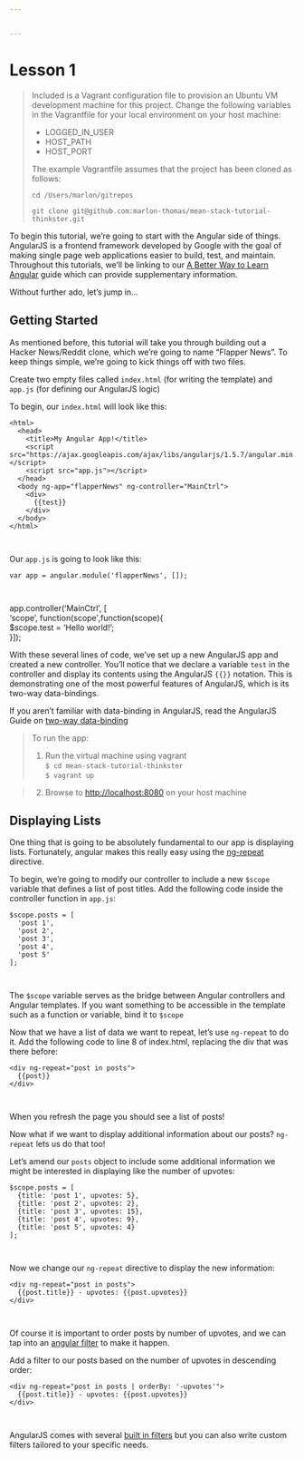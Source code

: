 ```yaml
---


---
```


<h1 id="lesson-1">Lesson 1</h1>
<blockquote>
<p>Included is a Vagrant configuration file to provision an Ubuntu VM development machine for this project. Change the following variables in the Vagrantfile for your local environment on your host machine:</p>
<ul>
<li>LOGGED_IN_USER</li>
<li>HOST_PATH</li>
<li>HOST_PORT</li>
</ul>
<p>The example Vagrantfile assumes that the project has been cloned as follows:</p>
<p><code>cd /Users/marlon/gitrepos</code></p>
<p><code>git clone git@github.com:marlon-thomas/mean-stack-tutorial-thinkster.git</code></p>
</blockquote>
<p>To begin this tutorial, we’re going to start with the Angular side of things. AngularJS is a frontend framework developed by Google with the goal of making single page web applications easier to build, test, and maintain. Throughout this tutorials, we’ll be linking to our  <a href="https://thinkster.io/a-better-way-to-learn-angularjs">A Better Way to Learn Angular</a>  guide which can provide supplementary information.</p>
<p>Without further ado, let’s jump in…</p>
<h2 id="getting-started">Getting Started</h2>
<p>As mentioned before, this tutorial will take you through building out a Hacker News/Reddit clone, which we’re going to name “Flapper News”. To keep things simple, we’re going to kick things off with two files.</p>
<p>Create two empty files called  <code>index.html</code>  (for writing the template) and  <code>app.js</code>  (for defining our AngularJS logic)</p>
<p>To begin, our  <code>index.html</code>  will look like this:</p>
<pre><code>&lt;html&gt;
  &lt;head&gt;
    &lt;title&gt;My Angular App!&lt;/title&gt;
    &lt;script src="https://ajax.googleapis.com/ajax/libs/angularjs/1.5.7/angular.min.js"&gt;&lt;/script&gt;
    &lt;script src="app.js"&gt;&lt;/script&gt;
  &lt;/head&gt;
  &lt;body ng-app="flapperNews" ng-controller="MainCtrl"&gt;
    &lt;div&gt;
      {{test}}
    &lt;/div&gt;
  &lt;/body&gt;
&lt;/html&gt;

</code></pre>
<p>Our  <code>app.js</code>  is going to look like this:</p>
<pre><code>var app = angular.module('flapperNews', []);

</code></pre>
<p>app.controller(‘MainCtrl’, [<br>
‘scope’, function(scope′,function(scope){<br>
$scope.test = ‘Hello world!’;<br>
}]);</p>
<p>With these several lines of code, we’ve set up a new AngularJS app and created a new controller. You’ll notice that we declare a variable  <code>test</code>  in the controller and display its contents using the AngularJS  <code>{{}}</code>  notation. This is demonstrating one of the most powerful features of AngularJS, which is its two-way data-bindings.</p>
<p>If you aren’t familiar with data-binding in AngularJS, read the AngularJS Guide on  <a href="https://docs.angularjs.org/guide/databinding">two-way data-binding</a></p>
<blockquote>
<p>To run the app:</p>
<ol>
<li>Run the virtual machine using vagrant<br>
<code>$ cd mean-stack-tutorial-thinkster</code><br>
<code>$ vagrant up</code></li>
</ol>
</blockquote>
<blockquote>
<ol start="2">
<li>Browse to  <a href="http://localhost:8080/">http://localhost:8080</a>  on your host machine</li>
</ol>
</blockquote>
<h2 id="displaying-lists">Displaying Lists</h2>
<p>One thing that is going to be absolutely fundamental to our app is displaying lists. Fortunately, angular makes this really easy using the  <a href="https://docs.angularjs.org/api/ng/directive/ngRepeat">ng-repeat</a>  directive.</p>
<p>To begin, we’re going to modify our controller to include a new  <code>$scope</code>  variable that defines a list of post titles. Add the following code inside the controller function in  <code>app.js</code>:</p>
<pre><code>$scope.posts = [
  'post 1',
  'post 2',
  'post 3',
  'post 4',
  'post 5'
];

</code></pre>
<p>The  <code>$scope</code>  variable serves as the bridge between Angular controllers and Angular templates. If you want something to be accessible in the template such as a function or variable, bind it to  <code>$scope</code></p>
<p>Now that we have a list of data we want to repeat, let’s use  <code>ng-repeat</code>  to do it. Add the following code to line 8 of index.html, replacing the div that was there before:</p>
<pre><code>&lt;div ng-repeat="post in posts"&gt;
  {{post}}
&lt;/div&gt;

</code></pre>
<p>When you refresh the page you should see a list of posts!</p>
<p>Now what if we want to display additional information about our posts?  <code>ng-repeat</code>  lets us do that too!</p>
<p>Let’s amend our  <code>posts</code>  object to include some additional information we might be interested in displaying like the number of upvotes:</p>
<pre><code>$scope.posts = [
  {title: 'post 1', upvotes: 5},
  {title: 'post 2', upvotes: 2},
  {title: 'post 3', upvotes: 15},
  {title: 'post 4', upvotes: 9},
  {title: 'post 5', upvotes: 4}
];

</code></pre>
<p>Now we change our  <code>ng-repeat</code>  directive to display the new information:</p>
<pre><code>&lt;div ng-repeat="post in posts"&gt;
  {{post.title}} - upvotes: {{post.upvotes}}
&lt;/div&gt;

</code></pre>
<p>Of course it is important to order posts by number of upvotes, and we can tap into an  <a href="https://thinkster.io/a-better-way-to-learn-angularjs#filters">angular filter</a>  to make it happen.</p>
<p>Add a filter to our posts based on the number of upvotes in descending order:</p>
<pre><code>&lt;div ng-repeat="post in posts | orderBy: '-upvotes'"&gt;
  {{post.title}} - upvotes: {{post.upvotes}}
&lt;/div&gt;

</code></pre>
<p>AngularJS comes with several  <a href="https://docs.angularjs.org/api/ng/filter">built in filters</a>  but you can also write custom filters tailored to your specific needs.</p>

